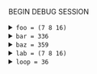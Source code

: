 
BEGIN DEBUG SESSION
<details><summary><code>foo = (7 8 16)</code></summary>

- ["test/test_debug_md.ml":8:19-10:17](../test/test_debug_md.ml#L8)
- `x = 7`
- <details><summary><code>y = 8</code></summary>
  
  - ["test/test_debug_md.ml":9:6](../test/test_debug_md.ml#L9)
  </details>
  
  
</details>



<details><summary><code>bar = 336</code></summary>

- ["test/test_debug_md.ml":16:19-18:14](../test/test_debug_md.ml#L16)
- `x = ((first 7) (second 42))`
- <details><summary><code>y = 8</code></summary>
  
  - ["test/test_debug_md.ml":17:6](../test/test_debug_md.ml#L17)
  </details>
  
  
</details>



<details><summary><code>baz = 359</code></summary>

- ["test/test_debug_md.ml":22:19-25:28](../test/test_debug_md.ml#L22)
- `x = ((first 7) (second 42))`
- <details><summary><code>_yz = (8 3)</code></summary>
  
  - ["test/test_debug_md.ml":23:17](../test/test_debug_md.ml#L23)
  </details>
  
  
- <details><summary><code>_uw = (7 13)</code></summary>
  
  - ["test/test_debug_md.ml":24:17](../test/test_debug_md.ml#L24)
  </details>
  
  
</details>



<details><summary><code>lab = (7 8 16)</code></summary>

- ["test/test_debug_md.ml":29:19-31:17](../test/test_debug_md.ml#L29)
- `x = 7`
- <details><summary><code>y = 8</code></summary>
  
  - ["test/test_debug_md.ml":30:6](../test/test_debug_md.ml#L30)
  </details>
  
  
</details>



<details><summary><code>loop = 36</code></summary>

- ["test/test_debug_md.ml":35:24-41:9](../test/test_debug_md.ml#L35)
- `depth = 0`
- `x = ((first 7) (second 42))`
- <details><summary><code>y = 24</code></summary>
  
  - ["test/test_debug_md.ml":39:8](../test/test_debug_md.ml#L39)
  - <details><summary><code>loop = 24</code></summary>
    
    - ["test/test_debug_md.ml":35:24-41:9](../test/test_debug_md.ml#L35)
    - `depth = 1`
    - `x = ((first 41) (second 9))`
    - <details><summary><code>y = 25</code></summary>
      
      - ["test/test_debug_md.ml":39:8](../test/test_debug_md.ml#L39)
      - <details><summary><code>loop = 25</code></summary>
        
        - ["test/test_debug_md.ml":35:24-41:9](../test/test_debug_md.ml#L35)
        - `depth = 2`
        - `x = ((first 8) (second 43))`
        - <details><summary><code>loop = 25</code></summary>
          
          - ["test/test_debug_md.ml":35:24-41:9](../test/test_debug_md.ml#L35)
          - `depth = 3`
          - `x = ((first 44) (second 4))`
          - <details><summary><code>loop = 25</code></summary>
            
            - ["test/test_debug_md.ml":35:24-41:9](../test/test_debug_md.ml#L35)
            - `depth = 4`
            - `x = ((first 5) (second 22))`
            - <details><summary><code>loop = 25</code></summary>
              
              - ["test/test_debug_md.ml":35:24-41:9](../test/test_debug_md.ml#L35)
              - `depth = 5`
              - `x = ((first 23) (second 2))`
              </details>
              
              
            </details>
            
            
          </details>
          
          
        </details>
        
        
      </details>
      
      
    - <details><summary><code>z = 17</code></summary>
      
      - ["test/test_debug_md.ml":40:8](../test/test_debug_md.ml#L40)
      - <details><summary><code>loop = 17</code></summary>
        
        - ["test/test_debug_md.ml":35:24-41:9](../test/test_debug_md.ml#L35)
        - `depth = 2`
        - `x = ((first 10) (second 25))`
        - <details><summary><code>loop = 17</code></summary>
          
          - ["test/test_debug_md.ml":35:24-41:9](../test/test_debug_md.ml#L35)
          - `depth = 3`
          - `x = ((first 26) (second 5))`
          - <details><summary><code>loop = 17</code></summary>
            
            - ["test/test_debug_md.ml":35:24-41:9](../test/test_debug_md.ml#L35)
            - `depth = 4`
            - `x = ((first 6) (second 13))`
            - <details><summary><code>loop = 17</code></summary>
              
              - ["test/test_debug_md.ml":35:24-41:9](../test/test_debug_md.ml#L35)
              - `depth = 5`
              - `x = ((first 14) (second 3))`
              </details>
              
              
            </details>
            
            
          </details>
          
          
        </details>
        
        
      </details>
      
      
    </details>
    
    
  </details>
  
  
- <details><summary><code>z = 29</code></summary>
  
  - ["test/test_debug_md.ml":40:8](../test/test_debug_md.ml#L40)
  - <details><summary><code>loop = 29</code></summary>
    
    - ["test/test_debug_md.ml":35:24-41:9](../test/test_debug_md.ml#L35)
    - `depth = 1`
    - `x = ((first 43) (second 24))`
    - <details><summary><code>y = 30</code></summary>
      
      - ["test/test_debug_md.ml":39:8](../test/test_debug_md.ml#L39)
      - <details><summary><code>loop = 30</code></summary>
        
        - ["test/test_debug_md.ml":35:24-41:9](../test/test_debug_md.ml#L35)
        - `depth = 2`
        - `x = ((first 23) (second 45))`
        - <details><summary><code>loop = 30</code></summary>
          
          - ["test/test_debug_md.ml":35:24-41:9](../test/test_debug_md.ml#L35)
          - `depth = 3`
          - `x = ((first 46) (second 11))`
          - <details><summary><code>loop = 30</code></summary>
            
            - ["test/test_debug_md.ml":35:24-41:9](../test/test_debug_md.ml#L35)
            - `depth = 4`
            - `x = ((first 12) (second 23))`
            - <details><summary><code>loop = 30</code></summary>
              
              - ["test/test_debug_md.ml":35:24-41:9](../test/test_debug_md.ml#L35)
              - `depth = 5`
              - `x = ((first 24) (second 6))`
              </details>
              
              
            </details>
            
            
          </details>
          
          
        </details>
        
        
      </details>
      
      
    - <details><summary><code>z = 22</code></summary>
      
      - ["test/test_debug_md.ml":40:8](../test/test_debug_md.ml#L40)
      - <details><summary><code>loop = 22</code></summary>
        
        - ["test/test_debug_md.ml":35:24-41:9](../test/test_debug_md.ml#L35)
        - `depth = 2`
        - `x = ((first 25) (second 30))`
        - <details><summary><code>loop = 22</code></summary>
          
          - ["test/test_debug_md.ml":35:24-41:9](../test/test_debug_md.ml#L35)
          - `depth = 3`
          - `x = ((first 31) (second 12))`
          - <details><summary><code>loop = 22</code></summary>
            
            - ["test/test_debug_md.ml":35:24-41:9](../test/test_debug_md.ml#L35)
            - `depth = 4`
            - `x = ((first 13) (second 15))`
            - <details><summary><code>loop = 22</code></summary>
              
              - ["test/test_debug_md.ml":35:24-41:9](../test/test_debug_md.ml#L35)
              - `depth = 5`
              - `x = ((first 16) (second 6))`
              </details>
              
              
            </details>
            
            
          </details>
          
          
        </details>
        
        
      </details>
      
      
    </details>
    
    
  </details>
  
  
</details>



